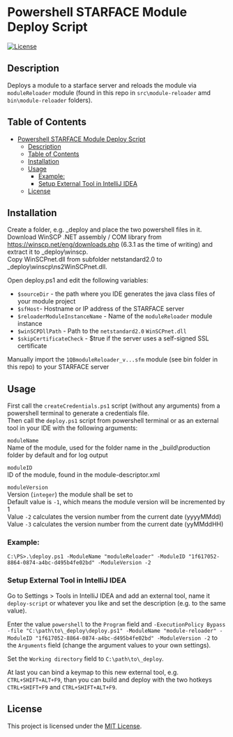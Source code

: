 # Powershell STARFACE Module Deploy Script

[![License](https://img.shields.io/badge/license-MIT-blue.svg)](LICENSE)

## Description
Deploys a module to a starface server and reloads the module via `moduleReloader` module (found in this repo in `src\module-reloader` amd `bin\module-reloader` folders).

## Table of Contents
- [Powershell STARFACE Module Deploy Script](#powershell-starface-module-deploy-script)
  - [Description](#description)
  - [Table of Contents](#table-of-contents)
  - [Installation](#installation)
  - [Usage](#usage)
    - [Example:](#example)
    - [Setup External Tool in IntelliJ IDEA](#setup-external-tool-in-intellij-idea)
  - [License](#license)

## Installation
Create a folder, e.g. _deploy and place the two powershell files in it.  
Download WinSCP .NET assembly / COM library from https://winscp.net/eng/downloads.php (6.3.1 as the time of writing) and extract it to _deploy\winscp.  
Copy WinSCPnet.dll from subfolder netstandard2.0 to _deploy\winscp\ns2WinSCPnet.dll.  
  
Open deploy.ps1 and edit the following variables:  
- `$sourceDir` - the path where you IDE generates the java class files of your module project
- `$sfHost`- Hostname or IP address of the STARFACE server
- `$reloaderModuleInstanceName` - Name of the `moduleReloader` module instance
- `$winSCPDllPath` - Path to the `netstandard2.0` `WinSCPnet.dll`  
- `$skipCertificateCheck` - $true if the server uses a self-signed SSL certificate

Manually import the `1QBmoduleReloader_v...sfm` module (see bin folder in this repo) to your STARFACE server

## Usage
First call the `createCredentials.ps1` script (without any arguments) from a powershell terminal to generate a credentials file.  
Then call the `deploy.ps1` script from powershell terminal or as an external tool in your IDE with the following arguments:  

`moduleName`  
Name of the module, used for the folder name in the _build\production folder by default and for log output  

`moduleID`  
ID of the module, found in the module-descriptor.xml  

`moduleVersion`  
Version (`integer`) the module shall be set to  
Default value is `-1`, which means the module version will be incremented by 1  
Value `-2` calculates the version number from the current date (yyyyMMdd)  
Value `-3` calculates the version number from the current date (yyMMddHH)  

### Example:  
```
C:\PS>.\deploy.ps1 -ModuleName "moduleReloader" -ModuleID "1f617052-8864-0874-a4bc-d495b4fe02bd" -ModuleVersion -2
```

### Setup External Tool in IntelliJ IDEA
Go to Settings > Tools in IntelliJ IDEA and add an external tool, name it `deploy-script` or whatever you like and set the description (e.g. to the same value).  

Enter the value `powershell` to the `Program` field and `-ExecutionPolicy Bypass -file "C:\path\to\_deploy\deploy.ps1" -ModuleName "module-reloader" -ModuleID "1f617052-8864-0874-a4bc-d495b4fe02bd" -ModuleVersion -2` to the `Arguments` field (change the argument values to your own settings).  

Set the `Working directory` field to `C:\path\to\_deploy`.  

At last you can bind a keymap to this new external tool, e.g. `CTRL+SHIFT+ALT+F9`, than you can build and deploy with the two hotkeys `CTRL+SHIFT+F9` and `CTRL+SHIFT+ALT+F9`.

## License
This project is licensed under the [MIT License](LICENSE).